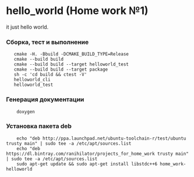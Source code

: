 # hello_world (Home work №1)
it just hello world.

### Сборка, тест и выполнение
```shell
   cmake -H. -Bbuild -DCMAKE_BUILD_TYPE=Release
   cmake --build build
   cmake --build build --target helloworld_test
   cmake --build build --target package
   sh -c 'cd build && ctest -V'
   helloworld_cli
   helloworld_test
```

### Генерация документации
```shell
    doxygen
```

### Установка пакета deb
```shell
    echo "deb http://ppa.launchpad.net/ubuntu-toolchain-r/test/ubuntu trusty main" | sudo tee -a /etc/apt/sources.list
    echo "deb https://dl.bintray.com/ranihilator/projects_for_home_work trusty main" | sudo tee -a /etc/apt/sources.list
    sudo apt-get update && sudo apt-get install libstdc++6 home_work-helloworld
```

